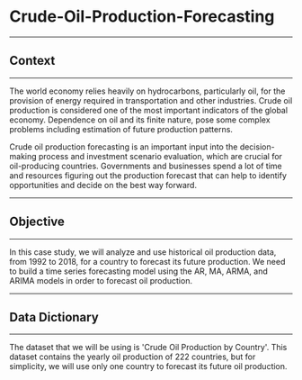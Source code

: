 # Crude-Oil-Production-Forecasting
----------------
## **Context**
----------------

The world economy relies heavily on hydrocarbons, particularly oil, for the provision of energy required in transportation and other industries. Crude oil production is considered one of the most important indicators of the global economy. Dependence on oil and its finite nature, pose some complex problems including estimation of future production patterns.

Crude oil production forecasting is an important input into the decision-making process and investment scenario evaluation, which are crucial for oil-producing countries. Governments and businesses spend a lot of time and resources figuring out the production forecast that can help to identify opportunities and decide on the best way forward.

------------------
## **Objective**
------------------

In this case study, we will analyze and use historical oil production data, from 1992 to 2018, for a country to forecast its future production. We need to build a time series forecasting model using the AR, MA, ARMA, and ARIMA models in order to forecast oil production.

--------------------------
## **Data Dictionary**
--------------------------

The dataset that we will be using is 'Crude Oil Production by Country'. This dataset contains the yearly oil production of 222 countries, but for simplicity, we will use only one country to forecast its future oil production.
